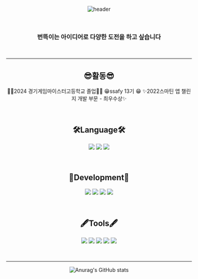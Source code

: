   <div align="center">
 
 ![header](https://capsule-render.vercel.app/api?type=Waving&color=auto&height=300&section=header&text=Im%20SeoHyun&fontSize=80)
  
 
   
   &nbsp;
### 번뜩이는 아이디어로 다양한 도전을 하고 싶습니다 
  
  &nbsp;
  
--- 

## 😎활동😎 ##
👩‍🎓2024 경기게임마이스터고등학교 졸업👩‍🎓
😁ssafy 13기 😁
✨2022스마틴 앱 챌린지 개발 부문 - 최우수상✨

 
&nbsp;
## 🛠Language🛠
<img src="https://img.shields.io/badge/C++-00599C?style=for-the-badge&logo=cplusplus&logoColor=white">
<img src="https://img.shields.io/badge/C%23-000000?style=for-the-badge&logo=Csharp&logoColor=white">
<img src="https://img.shields.io/badge/C-A8B9CC?style=for-the-badge&logo=C&logoColor=white"> 
 
&nbsp;
 


## 🔨Development🔨
<img src="https://img.shields.io/badge/Unity-A8bfcc?style=for-the-badge&logo=Unity&logoColor=white">
<img src="https://img.shields.io/badge/Visual Studio-5C2D91?style=for-the-badge&logo=Visual Studio&logoColor=white">
<img src="https://img.shields.io/badge/Sourcetree-0052CC?style=for-the-badge&logo=Sourcetree&logoColor=white">
<img src="https://img.shields.io/badge/Gitfork-0052CC?style=for-the-badge&logo=Gitfork&logoColor=white">
  
&nbsp;
## 🖋Tools🖋
<img src="https://img.shields.io/badge/Word-2B579A?style=for-the-badge&logo=Microsoft Word&logoColor=white">
<img src="https://img.shields.io/badge/PPT-B7472A?style=for-the-badge&logo=Microsoft PowerPoint&logoColor=white">
<img src="https://img.shields.io/badge/Excel-217346?style=for-the-badge&logo=Microsoft Excel&logoColor=white">
<img src="https://img.shields.io/badge/Photoshop-31A8FF?style=for-the-badge&logo=Adobe Photoshop&logoColor=white">
<img src="https://img.shields.io/badge/Illustrator-FF9A00?style=for-the-badge&logo=Adobe Illustrator&logoColor=white">

&nbsp;


---
![Anurag's GitHub stats](https://github-readme-stats.vercel.app/api?username=Seohyen&show_icons=true&theme=radical)

 
</div>
 
